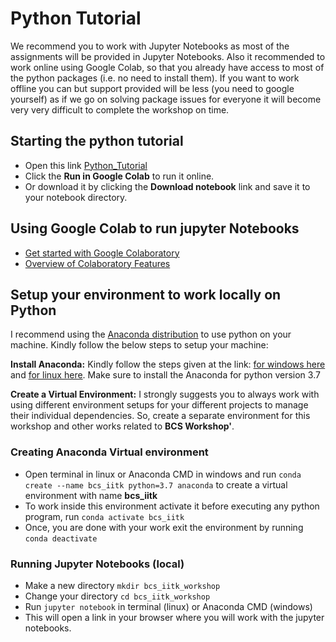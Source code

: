 # Python Tutorial
We recommend you to work with Jupyter Notebooks as most of the assignments will be provided in Jupyter Notebooks. Also it recommended to work online using Google Colab, so that you already have access to most of the python packages (i.e. no need to install them). If you want to work offline you can but support provided will be less (you need to google yourself) as if we go on solving package issues for everyone it will become very very difficult to complete the workshop on time.

## Starting the python tutorial
* Open this link [Python_Tutorial](Python_Tutorial.ipynb)
* Click the **Run in Google Colab** to run it online.
* Or download it by clicking the **Download notebook** link and save it to your notebook directory.

## Using Google Colab to run jupyter Notebooks
* [Get started with Google Colaboratory](https://www.youtube.com/watch?v=inN8seMm7UI)
* [Overview of Colaboratory Features](https://colab.research.google.com/notebooks/basic_features_overview.ipynb)

## Setup your environment to work locally on Python
I recommend using the [Anaconda distribution](https://www.anaconda.com/distribution/) to use python on your machine. Kindly follow the below steps to setup your machine:

**Install Anaconda:** Kindly follow the steps given at the link: [for windows here](https://docs.anaconda.com/anaconda/install/windows/) and [for linux here](https://docs.anaconda.com/anaconda/install/linux/). Make sure to install the Anaconda for python version 3.7

**Create a Virtual Environment:** I strongly suggests you to always work with using different environment setups for your different projects to manage their individual dependencies. So, create a separate environment for this workshop and other works related to **BCS Workshop'**.

### Creating Anaconda Virtual environment
* Open terminal in linux or Anaconda CMD in windows and run ```conda create --name bcs_iitk python=3.7 anaconda``` to create a virtual environment with name **bcs_iitk**
* To work inside this environment activate it before executing any python program, run ```conda activate bcs_iitk```
* Once, you are done with your work exit the environment by running ```conda deactivate```

### Running Jupyter Notebooks (local)
* Make a new directory ```mkdir bcs_iitk_workshop```
* Change your directory ```cd bcs_iitk_workshop```
* Run ```jupyter notebook``` in terminal (linux) or Anaconda CMD (windows)
* This will open a link in your browser where you will work with the jupyter notebooks.
